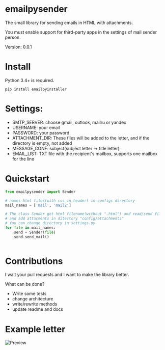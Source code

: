 emailpysender
=============

The small library for sending emails in HTML with attachments.

You must enable support for third-party apps in the settings of mail sender person.

Version: 0.0.1


Install
=======

Python 3.4+ is required.

```
pip install emailpyinstaller
```


Settings:
=========

 - SMTP_SERVER: choose gmail, outlook, mailru or yandex
 - USERNAME: your email
 - PASSWORD: your password
 - ATTACHMENT_DIR: These files will be added to the letter, and if the directory is empty, not added
 - MESSAGE_CONF: subject(subject letter -> title letter)
 - EMAIL_LIST: TXT file with the recipient's mailbox, supports one mailbox for the line
 
 
 
Quickstart
==========

```python
from emailpysender import Sender

# names html files(with css in header) in configs directory
mail_names = ['mail', 'mail2']

# The class Sender get html filename(without ".html") and read/send file to persons in email_list.txt
# and add attacments in ditectory "config/attachments"
# You can change directory in settings.py
for file in mail_names:
    send = Sender(file)
    send.send_mail()
    
```

Contributions
=============

I wait your pull requests and I want to make the library better.

What can be done?

 - Write some tests 
 - change architecture
 - write/rewrite methods
 - update readme and docs


Example letter
==============

![Preview](https://github.com/serbernar/emailpysender/blob/master/pic.jpg "Example email letter")
